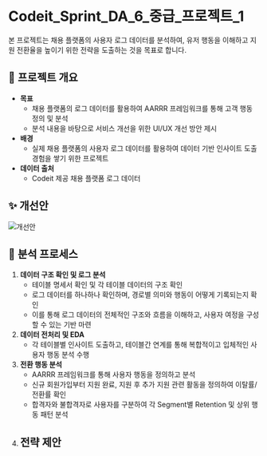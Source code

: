 # Codeit_Sprint_DA_6_중급_프로젝트_1

본 프로젝트는 채용 플랫폼의 사용자 로그 데이터를 분석하여, 유저 행동을 이해하고 지원 전환율을 높이기 위한 전략을 도출하는 것을 목표로 합니다.

## 📌 프로젝트 개요

- **목표**
  - 채용 플랫폼의 로그 데이터를 활용하여 AARRR 프레임워크를 통해 고객 행동 정의 및 분석
  - 분석 내용을 바탕으로 서비스 개선을 위한 UI/UX 개선 방안 제시
- **배경**
  - 실제 채용 플랫폼의 사용자 로그 데이터를 활용하여 데이터 기반 인사이트 도출 경험을 쌓기 위한 프로젝트
- **데이터 출처**
  - Codeit 제공 채용 플랫폼 로그 데이터

## ✨ 개선안
![개선안](https://github.com/user-attachments/assets/98a1a76a-0e02-4712-bad8-7b2869cac75a)

## 📝 분석 프로세스
1. **데이터 구조 확인 및 로그 분석**
    - 테이블 명세서 확인 및 각 테이블 데이터의 구조 확인
    - 로그 데이터를 하나하나 확인하며, 경로별 의미와 행동이 어떻게 기록되는지 확인
    - 이를 통해 로그 데이터의 전체적인 구조와 흐름을 이해하고, 사용자 여정을 구성할 수 있는 기반 마련
2. **데이터 전처리 및 EDA**
    - 각 테이블별 인사이트 도출하고, 테이블간 연계를 통해 복합적이고 입체적인 사용자 행동 분석 수행
3. **전환 행동 분석**
    - AARRR 프레임워크를 통해 사용자 행동을 정의하고 분석
    - 신규 회원가입부터 지원 완료, 지원 후 추가 지원 관련 활동을 정의하여 이탈률/전환률 확인
    - 합격자와 불합격자로 사용자를 구분하여 각 Segment별 Retention 및 상위 행동 패턴 분석
4. **전략 제안**
    - 

